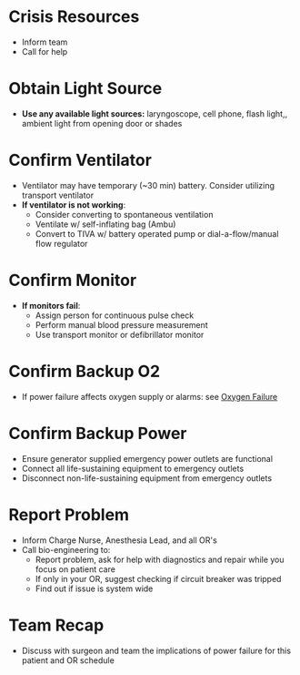 # Crisis Resources
* Inform team
* Call for help

# Obtain Light Source
* **Use any available light sources:** laryngoscope, cell phone, flash light,, ambient light from opening door or shades

# Confirm Ventilator
* Ventilator may have temporary (~30 min) battery. Consider utilizing transport ventilator
* **If ventilator is not working**:
    * Consider converting to spontaneous ventilation
    * Ventilate w/ self-inflating bag (Ambu)
    * Convert to TIVA w/ battery operated pump or dial-a-flow/manual flow regulator

# Confirm Monitor
* **If monitors fail**:
    * Assign person for continuous pulse check
    * Perform manual blood pressure measurement
    * Use transport monitor or defibrillator monitor

# Confirm Backup O2
* If power failure affects oxygen supply or alarms: see [Oxygen Failure](O2Failure)

# Confirm Backup Power
* Ensure generator supplied emergency power outlets are functional
* Connect all life-sustaining equipment to emergency outlets
* Disconnect non-life-sustaining equipment from emergency outlets

# Report Problem
* Inform Charge Nurse, Anesthesia Lead, and all OR's
* Call bio-engineering to:
    * Report problem, ask for help with diagnostics and repair while you focus on patient care
    * If only in your OR, suggest checking if circuit breaker was tripped
    * Find out if issue is system wide

# Team Recap
* Discuss with surgeon and team the implications of power failure for this patient and OR schedule